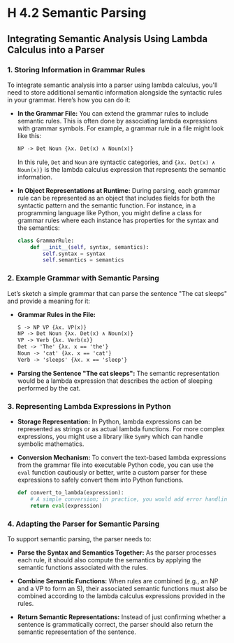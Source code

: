 # H 4.2 Semantic Parsing

## Integrating Semantic Analysis Using Lambda Calculus into a Parser

### 1. Storing Information in Grammar Rules

To integrate semantic analysis into a parser using lambda calculus, you'll need to store additional semantic information alongside the syntactic rules in your grammar. Here’s how you can do it:

- **In the Grammar File:** You can extend the grammar rules to include semantic rules. This is often done by associating lambda expressions with grammar symbols. For example, a grammar rule in a file might look like this:

  ```txt
  NP -> Det Noun {λx. Det(x) ∧ Noun(x)}
  ```

  In this rule, `Det` and `Noun` are syntactic categories, and `{λx. Det(x) ∧ Noun(x)}` is the lambda calculus expression that represents the semantic information.

- **In Object Representations at Runtime:** During parsing, each grammar rule can be represented as an object that includes fields for both the syntactic pattern and the semantic function. For instance, in a programming language like Python, you might define a class for grammar rules where each instance has properties for the syntax and the semantics:

  ```python
  class GrammarRule:
      def __init__(self, syntax, semantics):
          self.syntax = syntax
          self.semantics = semantics
  ```

### 2. Example Grammar with Semantic Parsing

Let’s sketch a simple grammar that can parse the sentence "The cat sleeps" and provide a meaning for it:

- **Grammar Rules in the File:**

  ```txt
  S -> NP VP {λx. VP(x)}
  NP -> Det Noun {λx. Det(x) ∧ Noun(x)}
  VP -> Verb {λx. Verb(x)}
  Det -> 'The' {λx. x == 'the'}
  Noun -> 'cat' {λx. x == 'cat'}
  Verb -> 'sleeps' {λx. x == 'sleep'}
  ```

- **Parsing the Sentence "The cat sleeps":** The semantic representation would be a lambda expression that describes the action of sleeping performed by the cat.

### 3. Representing Lambda Expressions in Python

- **Storage Representation:** In Python, lambda expressions can be represented as strings or as actual lambda functions. For more complex expressions, you might use a library like `SymPy` which can handle symbolic mathematics.

- **Conversion Mechanism:** To convert the text-based lambda expressions from the grammar file into executable Python code, you can use the `eval` function cautiously or better, write a custom parser for these expressions to safely convert them into Python functions.

  ```python
  def convert_to_lambda(expression):
      # A simple conversion; in practice, you would add error handling and security checks
      return eval(expression)
  ```

### 4. Adapting the Parser for Semantic Parsing

To support semantic parsing, the parser needs to:

- **Parse the Syntax and Semantics Together:** As the parser processes each rule, it should also compute the semantics by applying the semantic functions associated with the rules.

- **Combine Semantic Functions:** When rules are combined (e.g., an NP and a VP to form an S), their associated semantic functions must also be combined according to the lambda calculus expressions provided in the rules.

- **Return Semantic Representations:** Instead of just confirming whether a sentence is grammatically correct, the parser should also return the semantic representation of the sentence.
